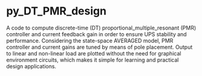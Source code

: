 # py\_DT\_PMR\_design

A code to compute discrete-time (DT) proportional\_multiple\_resonant (PMR) controller and current feedback gain in order to ensure UPS stability and performance. Considering the state-space AVERAGED model, PMR controller and current gains are tuned by means of pole placement. Output to linear and non-linear load are plotted without the need for graphical environment circuits, which makes it simple for learning and practical design applications.

